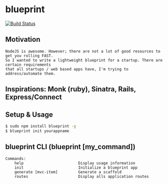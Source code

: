 
# blueprint

[![Build Status](https://secure.travis-ci.org/edwardhotchkiss/blueprint.png)](http://travis-ci.org/edwardhotchkiss/blueprint)

## Motivation

	NodeJS is awesome. However; there are not a lot of good resources to get you rolling FAST.
  	So I wanted to write a lightweight blueprint for a startup. There are certain requirements 
  	that all startups / web based apps have, I'm trying to address/automate them.

## Inspirations: Monk (ruby), Sinatra, Rails, Express/Connect

## Setup & Usage

```bash
$ sudo npm install blueprint -g
$ blueprint init yourappname
```

## blueprint CLI (blueprint [my_command])

	Commands:
   		help             			Display usage information
      	init						Initialize a blueprint app
      	generate [mvc-item]			Generate a scaffold
      	routes 						Display alls application routes


